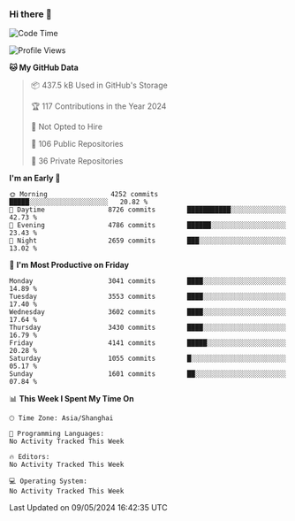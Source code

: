 ### Hi there 👋

<!--
**qbosen/qbosen** is a ✨ _special_ ✨ repository because its `README.md` (this file) appears on your GitHub profile.

Here are some ideas to get you started:

- 🔭 I’m currently working on ...
- 🌱 I’m currently learning ...
- 👯 I’m looking to collaborate on ...
- 🤔 I’m looking for help with ...
- 💬 Ask me about ...
- 📫 How to reach me: ...
- 😄 Pronouns: ...
- ⚡ Fun fact: ...
-->

<!--START_SECTION:waka-->
![Code Time](http://img.shields.io/badge/Code%20Time-2%2C111%20hrs%2036%20mins-blue)

![Profile Views](http://img.shields.io/badge/Profile%20Views-0-blue)

**🐱 My GitHub Data** 

> 📦 437.5 kB Used in GitHub's Storage 
 > 
> 🏆 117 Contributions in the Year 2024
 > 
> 🚫 Not Opted to Hire
 > 
> 📜 106 Public Repositories 
 > 
> 🔑 36 Private Repositories 
 > 
**I'm an Early 🐤** 

```text
🌞 Morning                4252 commits        █████░░░░░░░░░░░░░░░░░░░░   20.82 % 
🌆 Daytime                8726 commits        ███████████░░░░░░░░░░░░░░   42.73 % 
🌃 Evening                4786 commits        ██████░░░░░░░░░░░░░░░░░░░   23.43 % 
🌙 Night                  2659 commits        ███░░░░░░░░░░░░░░░░░░░░░░   13.02 % 
```
📅 **I'm Most Productive on Friday** 

```text
Monday                   3041 commits        ████░░░░░░░░░░░░░░░░░░░░░   14.89 % 
Tuesday                  3553 commits        ████░░░░░░░░░░░░░░░░░░░░░   17.40 % 
Wednesday                3602 commits        ████░░░░░░░░░░░░░░░░░░░░░   17.64 % 
Thursday                 3430 commits        ████░░░░░░░░░░░░░░░░░░░░░   16.79 % 
Friday                   4141 commits        █████░░░░░░░░░░░░░░░░░░░░   20.28 % 
Saturday                 1055 commits        █░░░░░░░░░░░░░░░░░░░░░░░░   05.17 % 
Sunday                   1601 commits        ██░░░░░░░░░░░░░░░░░░░░░░░   07.84 % 
```


📊 **This Week I Spent My Time On** 

```text
🕑︎ Time Zone: Asia/Shanghai

💬 Programming Languages: 
No Activity Tracked This Week

🔥 Editors: 
No Activity Tracked This Week

💻 Operating System: 
No Activity Tracked This Week
```


 Last Updated on 09/05/2024 16:42:35 UTC
<!--END_SECTION:waka-->
